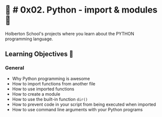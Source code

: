 # :seedling: # 0x02. Python - import & modules :seedling:
Holberton School's projects where you learn about the PYTHON programming language.
## Learning Objectives :memo:

### General

-   Why Python programming is awesome
-   How to import functions from another file
-   How to use imported functions
-   How to create a module
-   How to use the built-in function  `dir()`
-   How to prevent code in your script from being executed when imported
-   How to use command line arguments with your Python programs